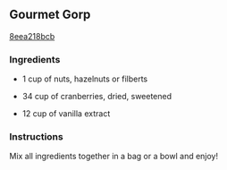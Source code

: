 ## Gourmet Gorp

[8eea218bcb](http://www.food.com/recipe/gourmet-gorp-260946)

### Ingredients

 - 1 cup of nuts, hazelnuts or filberts

 - 34 cup of cranberries, dried, sweetened

 - 12 cup of vanilla extract

### Instructions

Mix all ingredients together in a bag or a bowl and enjoy!